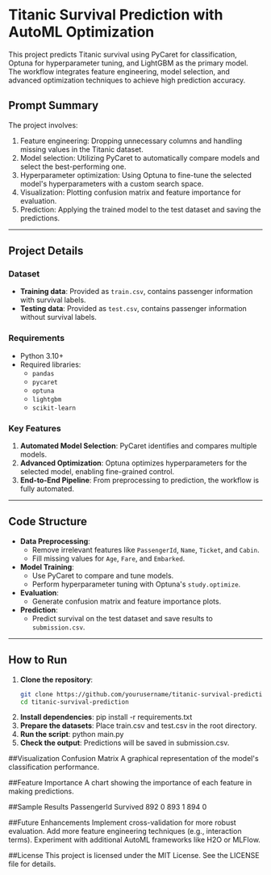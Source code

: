 # Titanic Survival Prediction with AutoML Optimization

This project predicts Titanic survival using PyCaret for classification, Optuna for hyperparameter tuning, and LightGBM as the primary model. The workflow integrates feature engineering, model selection, and advanced optimization techniques to achieve high prediction accuracy.

## Prompt Summary

The project involves:
1. Feature engineering: Dropping unnecessary columns and handling missing values in the Titanic dataset.
2. Model selection: Utilizing PyCaret to automatically compare models and select the best-performing one.
3. Hyperparameter optimization: Using Optuna to fine-tune the selected model's hyperparameters with a custom search space.
4. Visualization: Plotting confusion matrix and feature importance for evaluation.
5. Prediction: Applying the trained model to the test dataset and saving the predictions.

---

## Project Details

### Dataset
- **Training data**: Provided as `train.csv`, contains passenger information with survival labels.
- **Testing data**: Provided as `test.csv`, contains passenger information without survival labels.

### Requirements
- Python 3.10+
- Required libraries:
  - `pandas`
  - `pycaret`
  - `optuna`
  - `lightgbm`
  - `scikit-learn`

### Key Features
1. **Automated Model Selection**: PyCaret identifies and compares multiple models.
2. **Advanced Optimization**: Optuna optimizes hyperparameters for the selected model, enabling fine-grained control.
3. **End-to-End Pipeline**: From preprocessing to prediction, the workflow is fully automated.

---

## Code Structure

- **Data Preprocessing**:
  - Remove irrelevant features like `PassengerId`, `Name`, `Ticket`, and `Cabin`.
  - Fill missing values for `Age`, `Fare`, and `Embarked`.
- **Model Training**:
  - Use PyCaret to compare and tune models.
  - Perform hyperparameter tuning with Optuna's `study.optimize`.
- **Evaluation**:
  - Generate confusion matrix and feature importance plots.
- **Prediction**:
  - Predict survival on the test dataset and save results to `submission.csv`.

---

## How to Run

1. **Clone the repository**:
   ```bash
   git clone https://github.com/yourusername/titanic-survival-prediction.git
   cd titanic-survival-prediction
   
1. **Install dependencies**:
    pip install -r requirements.txt
2. **Prepare the datasets**:
Place train.csv and test.csv in the root directory.
3. **Run the script**:
python main.py
4. **Check the output**:
Predictions will be saved in submission.csv.

##Visualization
Confusion Matrix
A graphical representation of the model's classification performance.

##Feature Importance
A chart showing the importance of each feature in making predictions.

##Sample Results
PassengerId	Survived
892	0
893	1
894	0

##Future Enhancements
Implement cross-validation for more robust evaluation.
Add more feature engineering techniques (e.g., interaction terms).
Experiment with additional AutoML frameworks like H2O or MLFlow.

##License
This project is licensed under the MIT License. See the LICENSE file for details.


